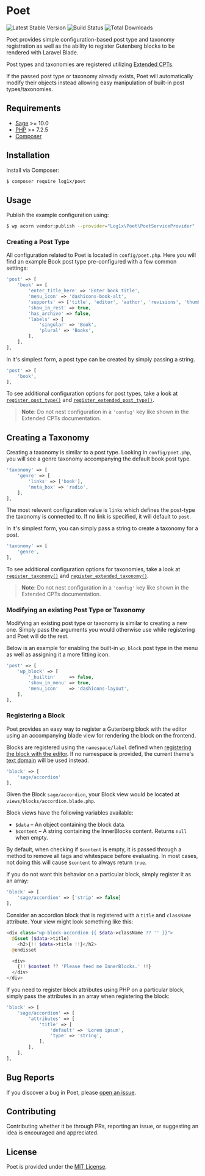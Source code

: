 # Poet

![Latest Stable Version](https://img.shields.io/packagist/v/log1x/poet?style=flat-square)
![Build Status](https://img.shields.io/circleci/build/github/Log1x/poet?style=flat-square)
![Total Downloads](https://img.shields.io/packagist/dt/log1x/poet?style=flat-square)

Poet provides simple configuration-based post type and taxonomy registration as well as the ability to register Gutenberg blocks to be rendered with Laravel Blade.

Post types and taxonomies are registered utilizing [Extended CPTs](https://github.com/johnbillion/extended-cpts).

If the passed post type or taxonomy already exists, Poet will automatically modify their objects instead allowing easy manipulation of built-in post types/taxonomies.

## Requirements

- [Sage](https://github.com/roots/sage) >= 10.0
- [PHP](https://secure.php.net/manual/en/install.php) >= 7.2.5
- [Composer](https://getcomposer.org/download/)

## Installation

Install via Composer:

```bash
$ composer require log1x/poet
```

## Usage

Publish the example configuration using:

```bash
$ wp acorn vendor:publish --provider="Log1x\Poet\PoetServiceProvider"
```

### Creating a Post Type

All configuration related to Poet is located in `config/poet.php`. Here you will find an example Book post type pre-configured with a few common settings:

```php
'post' => [
    'book' => [
        'enter_title_here' => 'Enter book title',
        'menu_icon' => 'dashicons-book-alt',
        'supports' => ['title', 'editor', 'author', 'revisions', 'thumbnail'],
        'show_in_rest' => true,
        'has_archive' => false,
        'labels' => [
            'singular' => 'Book',
            'plural' => 'Books',
        ],
    ],
],
```

In it's simplest form, a post type can be created by simply passing a string.

```php
'post' => [
    'book',
],
```

To see additional configuration options for post types, take a look at [`register_post_type()`](https://developer.wordpress.org/reference/functions/register_post_type/) and [`register_extended_post_type()`](https://github.com/johnbillion/extended-cpts/wiki/Registering-Post-Types).

> **Note**: Do not nest configuration in a `'config'` key like shown in the Extended CPTs documentation.

## Creating a Taxonomy

Creating a taxonomy is similar to a post type. Looking in `config/poet.php`, you will see a genre taxonomy accompanying the default book post type.

```php
'taxonomy' => [
    'genre' => [
        'links' => ['book'],
        'meta_box' => 'radio',
    ],
],
```

The most relevent configuration value is `links` which defines the post-type the taxonomy is connected to. If no link is specified, it will default to `post`.

In it's simplest form, you can simply pass a string to create a taxonomy for a post.

```php
'taxonomy' => [
    'genre',
],
```

To see additional configuration options for taxonomies, take a look at [`register_taxonomy()`](https://codex.wordpress.org/Function_Reference/register_taxonomy) and [`register_extended_taxonomy()`](https://github.com/johnbillion/extended-cpts/wiki/Registering-taxonomies).

> **Note**: Do not nest configuration in a `'config'` key like shown in the Extended CPTs documentation.

### Modifying an existing Post Type or Taxonomy

Modifying an existing post type or taxonomy is similar to creating a new one. Simply pass the arguments you would otherwise use while registering and Poet will do the rest.

Below is an example for enabling the built-in `wp_block` post type in the menu as well as assigning it a more fitting icon.

```php
'post' => [
    'wp_block' => [
        '_builtin'     => false,
        'show_in_menu' => true,
        'menu_icon'    => 'dashicons-layout',
    ],
],
```

### Registering a Block

Poet provides an easy way to register a Gutenberg block with the editor using an accompanying blade view for rendering the block on the frontend.

Blocks are registered using the `namespace/label` defined when [registering the block with the editor](https://developer.wordpress.org/block-editor/developers/block-api/block-registration/#registerblocktype). If no namespace is provided, the current theme's [text domain](https://developer.wordpress.org/themes/functionality/internationalization/#loading-text-domain) will be used instead.

```php
'block' => [
    'sage/accordion'
],
```

Given the Block `sage/accordion`, your Block view would be located at `views/blocks/accordion.blade.php`.

Block views have the following variables available:

- `$data` – An object containing the block data.
- `$content` – A string containing the InnerBlocks content. Returns `null` when empty.

By default, when checking if `$content` is empty, it is passed through a method to remove all tags and whitespace before evaluating. In most cases, not doing this will cause `$content` to always return `true`.

If you do not want this behavior on a particular block, simply register it as an array:

```php
'block' => [
    'sage/accordion' => ['strip' => false]
],
```

Consider an accordion block that is registered with a `title` and `className` attribute. Your view might look something like this:

```php
<div class="wp-block-accordion {{ $data->className ?? '' }}">
  @isset ($data->title)
    <h2>{!! $data->title !!}</h2>
  @endisset

  <div>
    {!! $content ?? 'Please feed me InnerBlocks.' !!}
  </div>
</div>
```

If you need to register block attributes using PHP on a particular block, simply pass the attributes in an array when registering the block:

```php
'block' => [
    'sage/accordion' => [
        'attributes' => [
            'title' => [
                'default' => 'Lorem ipsum',
                'type' => 'string',
            ],
        ],
    ],
],
```

## Bug Reports

If you discover a bug in Poet, please [open an issue](https://github.com/log1x/poet/issues).

## Contributing

Contributing whether it be through PRs, reporting an issue, or suggesting an idea is encouraged and appreciated.

## License

Poet is provided under the [MIT License](https://github.com/log1x/poet/blob/master/LICENSE.md).
